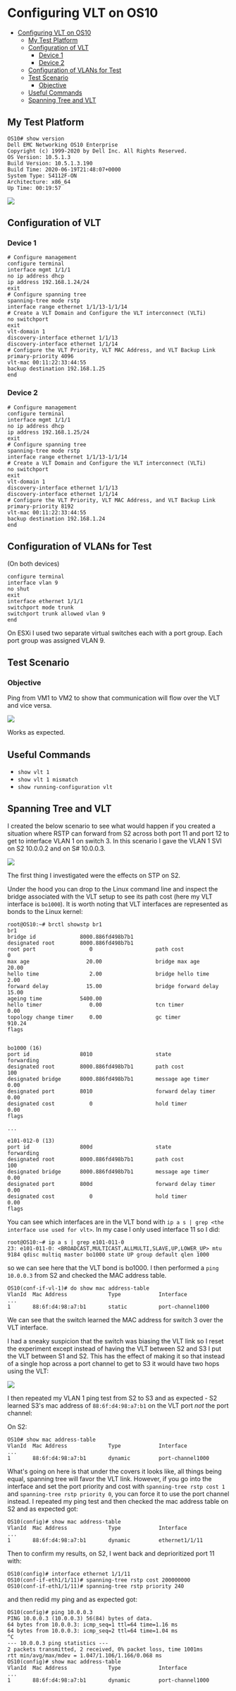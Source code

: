 # Configuring VLT on OS10

- [Configuring VLT on OS10](#configuring-vlt-on-os10)
  - [My Test Platform](#my-test-platform)
  - [Configuration of VLT](#configuration-of-vlt)
    - [Device 1](#device-1)
    - [Device 2](#device-2)
  - [Configuration of VLANs for Test](#configuration-of-vlans-for-test)
  - [Test Scenario](#test-scenario)
    - [Objective](#objective)
  - [Useful Commands](#useful-commands)
  - [Spanning Tree and VLT](#spanning-tree-and-vlt)

## My Test Platform

    OS10# show version
    Dell EMC Networking OS10 Enterprise
    Copyright (c) 1999-2020 by Dell Inc. All Rights Reserved.
    OS Version: 10.5.1.3
    Build Version: 10.5.1.3.190
    Build Time: 2020-06-19T21:48:07+0000
    System Type: S4112F-ON
    Architecture: x86_64
    Up Time: 00:19:57

![](images/diagram.jpg)
    
## Configuration of VLT

### Device 1

    # Configure management
    configure terminal
    interface mgmt 1/1/1
    no ip address dhcp
    ip address 192.168.1.24/24
    exit
    # Configure spanning tree
    spanning-tree mode rstp
    interface range ethernet 1/1/13-1/1/14
    # Create a VLT Domain and Configure the VLT interconnect (VLTi)
    no switchport
    exit
    vlt-domain 1
    discovery-interface ethernet 1/1/13
    discovery-interface ethernet 1/1/14
    # Configure the VLT Priority, VLT MAC Address, and VLT Backup Link
    primary-priority 4096
    vlt-mac 00:11:22:33:44:55
    backup destination 192.168.1.25
    end

### Device 2

    # Configure management
    configure terminal
    interface mgmt 1/1/1
    no ip address dhcp
    ip address 192.168.1.25/24
    exit
    # Configure spanning tree
    spanning-tree mode rstp
    interface range ethernet 1/1/13-1/1/14
    # Create a VLT Domain and Configure the VLT interconnect (VLTi)
    no switchport
    exit
    vlt-domain 1
    discovery-interface ethernet 1/1/13
    discovery-interface ethernet 1/1/14
    # Configure the VLT Priority, VLT MAC Address, and VLT Backup Link
    primary-priority 8192
    vlt-mac 00:11:22:33:44:55
    backup destination 192.168.1.24
    end

## Configuration of VLANs for Test

(On both devices)

    configure terminal
    interface vlan 9
    no shut
    exit
    interface ethernet 1/1/1
    switchport mode trunk
    switchport trunk allowed vlan 9
    end

On ESXi I used two separate virtual switches each with a port group. Each port group was assigned VLAN 9.

## Test Scenario

### Objective

Ping from VM1 to VM2 to show that communication will flow over the VLT and vice versa.

![](images/working.PNG)

Works as expected.

## Useful Commands

- `show vlt 1`
- `show vlt 1 mismatch`
- `show running-configuration vlt`

## Spanning Tree and VLT

I created the below scenario to see what would happen if you created a situation where RSTP can forward from S2 across both port 11 and port 12 to get to interface VLAN 1 on switch 3. In this scenario I gave the VLAN 1 SVI on S2 10.0.0.2 and on S# 10.0.0.3. 

![](images/2021-07-28-18-25-22.png)

The first thing I investigated were the effects on STP on S2.

Under the hood you can drop to the Linux command line and inspect the bridge associated with the VLT setup to see its path cost (here my VLT interface is `bo1000`). It is worth noting that VLT interfaces are represented as bonds to the Linux kernel:

    root@OS10:~# brctl showstp br1
    br1
    bridge id              8000.886fd498b7b1
    designated root        8000.886fd498b7b1
    root port                 0                    path cost                  0
    max age                  20.00                 bridge max age            20.00
    hello time                2.00                 bridge hello time          2.00
    forward delay            15.00                 bridge forward delay      15.00
    ageing time            5400.00
    hello timer               0.00                 tcn timer                  0.00
    topology change timer     0.00                 gc timer                 910.24
    flags


    bo1000 (16)
    port id                8010                    state                forwarding
    designated root        8000.886fd498b7b1       path cost                100
    designated bridge      8000.886fd498b7b1       message age timer          0.00
    designated port        8010                    forward delay timer        0.00
    designated cost           0                    hold timer                 0.00
    flags

    ...

    e101-012-0 (13)
    port id                800d                    state                forwarding
    designated root        8000.886fd498b7b1       path cost                100
    designated bridge      8000.886fd498b7b1       message age timer          0.00
    designated port        800d                    forward delay timer        0.00
    designated cost           0                    hold timer                 0.00
    flags



You can see which interfaces are in the VLT bond with `ip a s | grep <the interface use used for vlt>`. In my case I only used interface 11 so I did:

    root@OS10:~# ip a s | grep e101-011-0
    23: e101-011-0: <BROADCAST,MULTICAST,ALLMULTI,SLAVE,UP,LOWER_UP> mtu 9184 qdisc multiq master bo1000 state UP group default qlen 1000

so we can see here that the VLT bond is bo1000. I then performed a `ping 10.0.0.3` from S2 and checked the MAC address table.

    OS10(conf-if-vl-1)# do show mac address-table
    VlanId  Mac Address             Type            Interface
    ...
    1       88:6f:d4:98:a7:b1       static          port-channel1000

We can see that the switch learned the MAC address for switch 3 over the VLT interface.

I had a sneaky suspicion that the switch was biasing the VLT link so I reset the experiment except instead of having the VLT between S2 and S3 I put the VLT between S1 and S2. This has the effect of making it so that instead of a single hop across a port channel to get to S3 it would have two hops using the VLT:

![](images/2021-07-28-18-59-15.png)

I then repeated my VLAN 1 ping test from S2 to S3 and as expected - S2 learned S3's mac address of `88:6f:d4:98:a7:b1` on the VLT port *not* the port channel:

On S2:

    OS10# show mac address-table
    VlanId  Mac Address             Type            Interface
    ...
    1       88:6f:d4:98:a7:b1       dynamic         port-channel1000

What's going on here is that under the covers it looks like, all things being equal, spanning tree will favor the VLT link. However, if you go into the interface and set the port priority and cost with `spanning-tree rstp cost 1` and `spanning-tree rstp priority 0`, you can force it to use the port channel instead. I repeated my ping test and then checked the mac address table on S2 and as expected got:

    OS10(config)# show mac address-table
    VlanId  Mac Address             Type            Interface
    ...
    1       88:6f:d4:98:a7:b1       dynamic         ethernet1/1/11

Then to confirm my results, on S2, I went back and deprioritized port 11 with:

    OS10(config)# interface ethernet 1/1/11
    OS10(conf-if-eth1/1/11)# spanning-tree rstp cost 200000000
    OS10(conf-if-eth1/1/11)# spanning-tree rstp priority 240

and then redid my ping and as expected got:

    OS10(config)# ping 10.0.0.3
    PING 10.0.0.3 (10.0.0.3) 56(84) bytes of data.
    64 bytes from 10.0.0.3: icmp_seq=1 ttl=64 time=1.16 ms
    64 bytes from 10.0.0.3: icmp_seq=2 ttl=64 time=1.04 ms
    ^C
    --- 10.0.0.3 ping statistics ---
    2 packets transmitted, 2 received, 0% packet loss, time 1001ms
    rtt min/avg/max/mdev = 1.047/1.106/1.166/0.068 ms
    OS10(config)# show mac address-table
    VlanId  Mac Address             Type            Interface
    ...
    1       88:6f:d4:98:a7:b1       dynamic         port-channel1000